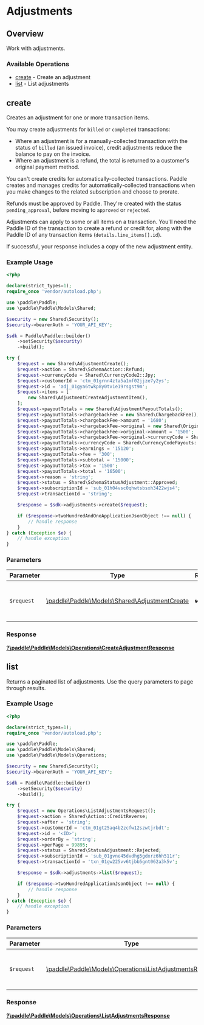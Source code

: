 # Adjustments


## Overview

Work with adjustments.

### Available Operations

* [create](#create) - Create an adjustment
* [list](#list) - List adjustments

## create

Creates an adjustment for one or more transaction items.

You may create adjustments for `billed` or `completed` transactions:

* Where an adjustment is for a manually-collected transaction with the status of `billed` (an issued invoice), credit adjustments reduce the balance to pay on the invoice.
* Where an adjustment is a refund, the total is returned to a customer's original payment method.

You can't create credits for automatically-collected transactions. Paddle creates and manages credits for automatically-collected transactions when you make changes to the related subscription and choose to prorate.

Refunds must be approved by Paddle. They're created with the status `pending_approval`, before moving to `approved` or `rejected`.

Adjustments can apply to some or all items on a transaction. You'll need the Paddle ID of the transaction to create a refund or credit for,
along with the Paddle ID of any transaction items (`details.line_items[].id`).

If successful, your response includes a copy of the new adjustment entity.

### Example Usage

```php
<?php

declare(strict_types=1);
require_once 'vendor/autoload.php';

use \paddle\Paddle;
use \paddle\Paddle\Models\Shared;

$security = new Shared\Security();
$security->bearerAuth = 'YOUR_API_KEY';

$sdk = Paddle\Paddle::builder()
    ->setSecurity($security)
    ->build();

try {
    $request = new Shared\AdjustmentCreate();
    $request->action = Shared\SchemaAction::Refund;
    $request->currencyCode = Shared\CurrencyCode2::Jpy;
    $request->customerId = 'ctm_01grnn4zta5a1mf02jjze7y2ys';
    $request->id = 'adj_01gya6twkp8y0tv1e19rsgst9m';
    $request->items = [
        new Shared\AdjustmentCreateAdjustmentItem(),
    ];
    $request->payoutTotals = new Shared\AdjustmentPayoutTotals();
    $request->payoutTotals->chargebackFee = new Shared\ChargebackFee();
    $request->payoutTotals->chargebackFee->amount = '1680';
    $request->payoutTotals->chargebackFee->original = new Shared\Original();
    $request->payoutTotals->chargebackFee->original->amount = '1500';
    $request->payoutTotals->chargebackFee->original->currencyCode = Shared\CurrencyCodeChargeback::Gbp;
    $request->payoutTotals->currencyCode = Shared\CurrencyCodePayouts::Usd;
    $request->payoutTotals->earnings = '15120';
    $request->payoutTotals->fee = '300';
    $request->payoutTotals->subtotal = '15000';
    $request->payoutTotals->tax = '1500';
    $request->payoutTotals->total = '16500';
    $request->reason = 'string';
    $request->status = Shared\SchemaStatusAdjustment::Approved;
    $request->subscriptionId = 'sub_01h04vsc0qhwtsbsxh3422wjs4';
    $request->transactionId = 'string';

    $response = $sdk->adjustments->create($request);

    if ($response->twoHundredAndOneApplicationJsonObject !== null) {
        // handle response
    }
} catch (Exception $e) {
    // handle exception
}
```

### Parameters

| Parameter                                                                                | Type                                                                                     | Required                                                                                 | Description                                                                              |
| ---------------------------------------------------------------------------------------- | ---------------------------------------------------------------------------------------- | ---------------------------------------------------------------------------------------- | ---------------------------------------------------------------------------------------- |
| `$request`                                                                               | [\paddle\Paddle\Models\Shared\AdjustmentCreate](../../Models/Shared/AdjustmentCreate.md) | :heavy_check_mark:                                                                       | The request object to use for the request.                                               |


### Response

**[?\paddle\Paddle\Models\Operations\CreateAdjustmentResponse](../../Models/Operations/CreateAdjustmentResponse.md)**


## list

Returns a paginated list of adjustments. Use the query parameters to page through results.

### Example Usage

```php
<?php

declare(strict_types=1);
require_once 'vendor/autoload.php';

use \paddle\Paddle;
use \paddle\Paddle\Models\Shared;
use \paddle\Paddle\Models\Operations;

$security = new Shared\Security();
$security->bearerAuth = 'YOUR_API_KEY';

$sdk = Paddle\Paddle::builder()
    ->setSecurity($security)
    ->build();

try {
    $request = new Operations\ListAdjustmentsRequest();
    $request->action = Shared\Action::CreditReverse;
    $request->after = 'string';
    $request->customerId = 'ctm_01gt25aq4b2zcfw12szwtjrbdt';
    $request->id = '<ID>';
    $request->orderBy = 'string';
    $request->perPage = 99895;
    $request->status = Shared\StatusAdjustment::Rejected;
    $request->subscriptionId = 'sub_01gvne45dvdhg5gdxrz6hh511r';
    $request->transactionId = 'txn_01gw225vv6tjbb5gnt062a3k5v';

    $response = $sdk->adjustments->list($request);

    if ($response->twoHundredApplicationJsonObject !== null) {
        // handle response
    }
} catch (Exception $e) {
    // handle exception
}
```

### Parameters

| Parameter                                                                                                    | Type                                                                                                         | Required                                                                                                     | Description                                                                                                  |
| ------------------------------------------------------------------------------------------------------------ | ------------------------------------------------------------------------------------------------------------ | ------------------------------------------------------------------------------------------------------------ | ------------------------------------------------------------------------------------------------------------ |
| `$request`                                                                                                   | [\paddle\Paddle\Models\Operations\ListAdjustmentsRequest](../../Models/Operations/ListAdjustmentsRequest.md) | :heavy_check_mark:                                                                                           | The request object to use for the request.                                                                   |


### Response

**[?\paddle\Paddle\Models\Operations\ListAdjustmentsResponse](../../Models/Operations/ListAdjustmentsResponse.md)**

